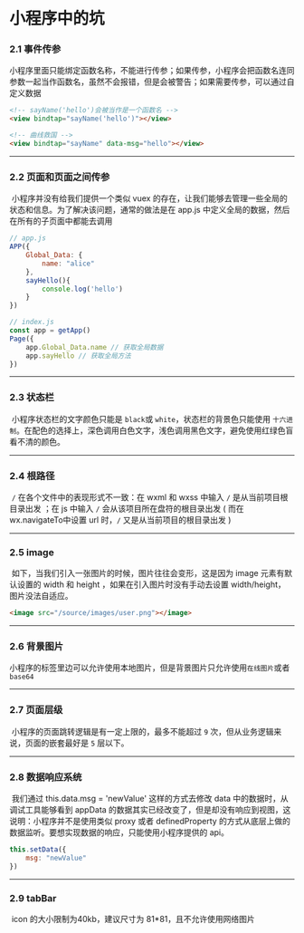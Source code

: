 # 小程序中的坑

### 2.1 事件传参

​	小程序里面只能绑定函数名称，不能进行传参；如果传参，小程序会把函数名连同参数一起当作函数名，虽然不会报错，但是会被警告；如果需要传参，可以通过自定义数据

```html
<!-- sayName('hello')会被当作是一个函数名 -->
<view bindtap="sayName('hello')"></view>
```

```html
<!-- 曲线救国 -->
<view bindtap="sayName" data-msg="hello"></view>
```

---

### 2.2 页面和页面之间传参

​	小程序并没有给我们提供一个类似 vuex 的存在，让我们能够去管理一些全局的状态和信息。为了解决该问题，通常的做法是在 app.js 中定义全局的数据，然后在所有的子页面中都能去调用

```js
// app.js
APP({
	Global_Data: {
		name: "alice"
	},
    sayHello(){
        console.log('hello')
    }
})
```

```js
// index.js
const app = getApp()
Page({
    app.Global_Data.name // 获取全局数据
    app.sayHello // 获取全局方法
})
```

---

### 2.3 状态栏

​	小程序状态栏的文字颜色只能是 `black`或 `white`，状态栏的背景色只能使用 `十六进制`。在配色的选择上，深色调用白色文字，浅色调用黑色文字，避免使用红绿色盲看不清的颜色。

---

### 2.4 根路径

​	`/` 在各个文件中的表现形式不一致：在 wxml 和 wxss 中输入 `/` 是从当前项目根目录出发 ；在 js 中输入 `/` 会从该项目所在盘符的根目录出发 ( 而在 wx.navigateTo中设置 url 时，`/` 又是从当前项目的根目录出发 )

---

### 2.5 image

​	如下，当我们引入一张图片的时候，图片往往会变形，这是因为 image 元素有默认设置的 width 和 height ，如果在引入图片时没有手动去设置 width/height， 图片没法自适应。

```html
<image src="/source/images/user.png"></image>
```

---

### 2.6 背景图片

​	 小程序的标签里边可以允许使用本地图片，但是背景图片只允许使用`在线图片`或者 `base64`

---

### 2.7 页面层级

​	小程序的页面跳转逻辑是有一定上限的，最多不能超过 `9` 次，但从业务逻辑来说，页面的嵌套最好是 `5` 层以下。

---

### 2.8 数据响应系统

​	我们通过 this.data.msg = 'newValue' 这样的方式去修改 data 中的数据时，从调试工具能够看到 appData 的数据其实已经改变了，但是却没有响应到视图，这说明：小程序并不是使用类似 proxy 或者 definedProperty 的方式从底层上做的数据监听。要想实现数据的响应，只能使用小程序提供的 api。

```js
this.setData({
    msg: "newValue"
})
```

---

### 2.9 tabBar

​	icon 的大小限制为40kb，建议尺寸为 81*81，且不允许使用网络图片